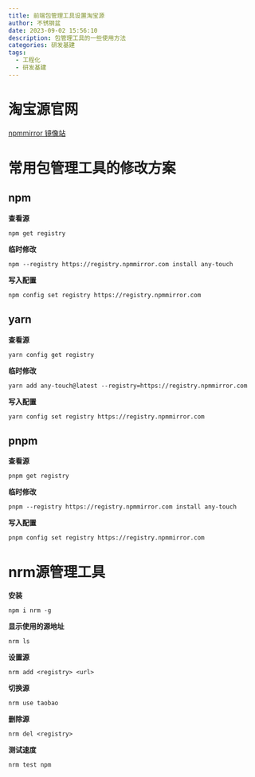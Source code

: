 ```yaml
---
title: 前端包管理工具设置淘宝源
author: 不锈钢盆
date: 2023-09-02 15:56:10
description: 包管理工具的一些使用方法
categories: 研发基建
tags:
  - 工程化
  - 研发基建
---
```


# 淘宝源官网

[npmmirror 镜像站](http://www.npmmirror.com/?spm=a1z389.11499242.0.0.65452413JRqluJ&utm_content=g_1000297192)

# 常用包管理工具的修改方案

## npm

**查看源**

```shell
npm get registry 
```

**临时修改**

```shell
npm --registry https://registry.npmmirror.com install any-touch
```

**写入配置**

```shell
npm config set registry https://registry.npmmirror.com
```

## yarn

**查看源**

```shell
yarn config get registry
```

**临时修改**

```shell
yarn add any-touch@latest --registry=https://registry.npmmirror.com
```

**写入配置**

```shell
yarn config set registry https://registry.npmmirror.com
```


## pnpm

**查看源**

```shell
pnpm get registry 
```

**临时修改**

```shell
pnpm --registry https://registry.npmmirror.com install any-touch
```

**写入配置**

```shell
pnpm config set registry https://registry.npmmirror.com
```

# nrm源管理工具

**安装**

```shell
npm i nrm -g
```

**显示使用的源地址**

```shell
nrm ls
```

**设置源**

```shell
nrm add <registry> <url>
```

**切换源**

```shell
nrm use taobao
```

**删除源**

```shell
nrm del <registry>
```

**测试速度**

```shell
nrm test npm
```